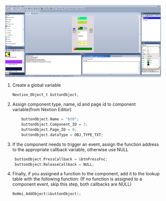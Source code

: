 ![nexImg](https://github.com/djuseeq/Nextion_FreeRTOS/blob/main/images/Nex_Button.jpg)

1. Create a global variable
   
   ```c
   Nextion_Object_t buttonObject;
   ```

2. Assign component type, name, id and page id to component variable(from Nextion Editor)
   
   ```c
       buttonObject.Name = "bt0";
       buttonObject.Component_ID = 3;
       buttonObject.Page_ID = 0;
       buttonObject.dataType = OBJ_TYPE_TXT;
   ```

3. If the component needs to trigger an event, assign the function address to the appropriate callback variable, otherwise use NULL
   
   ```c
    buttonObject.PressCallback = &btnPressFnc;
    buttonObject.ReleaseCallback = NULL;
   ```

4. Finally, if you assigned a function to the component, add it to the lookup table with the following function: (If no function is assigned to a component event, skip this step, both callbacks are NULL)
   
   ```c
   NxHmi_AddObject(&buttonObject);
   ```
